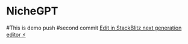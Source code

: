 # NicheGPT
#This is demo push
#second commit
[Edit in StackBlitz next generation editor ⚡️](https://stackblitz.com/~/github.com/pavanaidevops/NicheGPT)